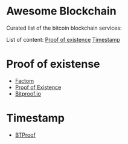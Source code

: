 Awesome Blockchain
==================
Curated list of the bitcoin blockchain services:

List of content:
[Proof of existence](#proof-of-existence)
[Timestamp](#timestamp)

# Proof of existense
* [Factom](http://www.factom.org)
* [Proof of Existence](http://proofofexistence.com)
* [Bitproof.io](https://bitproof.io)

# Timestamp
* [BTProof](https://www.btproof.com/)

